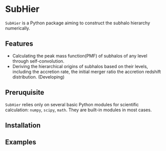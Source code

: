 # SubHier
`SubHier` is a Python package aiming to construct the subhalo hierarchy numerically.

## Features
- Calculating the peak mass function(PMF) of subhalos of any level through self-convolution.
- Deriving the hierarchical origins of subhalos based on their levels, including the accretion rate, the initial merger ratio
  the accretion redshift distribution. (Developing)
## Preruquisite
`SubHier` relies only on several basic Python modules for scientific calculation:  `numpy`, `scipy`, `math`. They are built-in modules in most cases.

## Installation


## Examples
